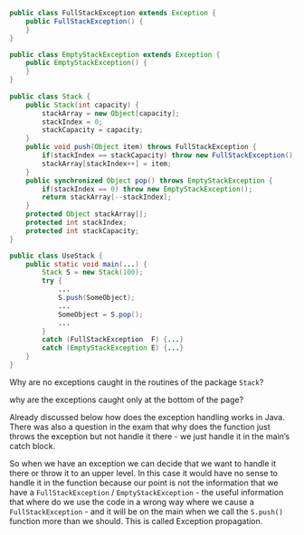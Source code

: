 ```Java
public class FullStackException extends Exception {
	public FullStackException() {
	}
}

public class EmptyStackException extends Exception {
	public EmptyStackException() {
	}
}
	
public class Stack {
	public Stack(int capacity) {
		stackArray = new Object[capacity];
		stackIndex = 0;
		stackCapacity = capacity;
	}
	public void push(Object item) throws FullStackException {
		if(stackIndex == stackCapacity) throw new FullStackException();
		stackArray[stackIndex++] = item;
	}
	public synchronized Object pop() throws EmptyStackException {
		if(stackIndex == 0) throw new EmptyStackException();
		return stackArray[--stackIndex];
	}
	protected Object stackArray[];
	protected int stackIndex;
	protected int stackCapacity;
}

public class UseStack {
	public static void main(...) {
		Stack S = new Stack(100);
		try {
			...
			S.push(SomeObject);
			...
			SomeObject = S.pop();
			...
		}
		catch (FullStackException  F) {...}
		catch (EmptyStackException E) {...}
	}
}
```


Why are no exceptions caught in the routines of the package `Stack`?

why are the exceptions caught only at the bottom of the page?  



Already discussed below how does the exception handling works in Java. There was also a question in the exam that why does the function just throws the exception but not handle it there - we just handle it in the main’s catch block.  

So when we have an exception we can decide that we want to handle it there or throw it to an upper level. In this case it would have no sense to handle it in the function because our point is not the information that we have a `FullStackException` / `EmptyStackException` - the useful information that where do we use the code in a wrong way where we cause a `FullStackException` - and it will be on the main when we call the `S.push()` function more than we should. This is called Exception propagation.